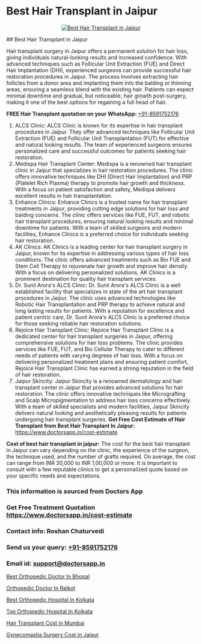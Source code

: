 # Best Hair Transplant in Jaipur

<p align="center">
  <a href="https://doctorsapp.co.in/uploads/treatment_image/Finding%20the%20best%20hair%20clinic.jpg">
    <img src="https://doctorsapp.co.in/treatment/hair-transplant" alt="Best Hair Transplant in Jaipur">
  </a>
</p>
## Best Hair Transplant in Jaipur

Hair transplant surgery in Jaipur offers a permanent solution for hair loss, giving individuals natural-looking results and increased confidence. With advanced techniques such as Follicular Unit Extraction (FUE) and Direct Hair Implantation (DHI), experienced surgeons can provide successful hair restoration procedures in Jaipur. The process involves extracting hair follicles from a donor area and implanting them into the balding or thinning areas, ensuring a seamless blend with the existing hair. Patients can expect minimal downtime and gradual, but noticeable, hair growth post-surgery, making it one of the best options for regaining a full head of hair.

**FREE Hair Transplant quotation on your WhatsApp:**  [+91-8591752176](https://api.whatsapp.com/send?phone=8591752176)

1) ALCS Clinic: ALCS Clinic is known for its expertise in hair transplant procedures in Jaipur. They offer advanced techniques like Follicular Unit Extraction (FUE) and Follicular Unit Transplantation (FUT) for effective and natural looking results. The team of experienced surgeons ensures personalized care and successful outcomes for patients seeking hair restoration.
2) Medispa Hair Transplant Center: Medispa is a renowned hair transplant clinic in Jaipur that specializes in hair restoration procedures. The clinic offers innovative techniques like DHI (Direct Hair Implantation) and PRP (Platelet Rich Plasma) therapy to promote hair growth and thickness. With a focus on patient satisfaction and safety, Medispa delivers excellent results in hair transplantation.
3) Enhance Clinics: Enhance Clinics is a trusted name for hair transplant treatments in Jaipur, providing cutting edge solutions for hair loss and balding concerns. The clinic offers services like FUE, FUT, and robotic hair transplant procedures, ensuring natural looking results and minimal downtime for patients. With a team of skilled surgeons and modern facilities, Enhance Clinics is a preferred choice for individuals seeking hair restoration.
4) AK Clinics: AK Clinics is a leading center for hair transplant surgery in Jaipur, known for its expertise in addressing various types of hair loss conditions. The clinic offers advanced treatments such as Bio FUE and Stem Cell Therapy to rejuvenate hair growth and improve hair density. With a focus on delivering personalized solutions, AK Clinics is a prominent destination for quality hair transplant services.
5) Dr. Sunil Arora's ALCS Clinic: Dr. Sunil Arora's ALCS Clinic is a well established facility that specializes in state of the art hair transplant procedures in Jaipur. The clinic uses advanced technologies like Robotic Hair Transplantation and PRP therapy to achieve natural and long lasting results for patients. With a reputation for excellence and patient centric care, Dr. Sunil Arora's ALCS Clinic is a preferred choice for those seeking reliable hair restoration solutions.
6) Rejoice Hair Transplant Clinic: Rejoice Hair Transplant Clinic is a dedicated center for hair transplant surgeries in Jaipur, offering comprehensive solutions for hair loss problems. The clinic provides services like FUE, FUT, and Bio Cellular Therapy to cater to different needs of patients with varying degrees of hair loss. With a focus on delivering personalized treatment plans and ensuring patient comfort, Rejoice Hair Transplant Clinic has earned a strong reputation in the field of hair restoration.
7) Jaipur Skincity: Jaipur Skincity is a renowned dermatology and hair transplant center in Jaipur that provides advanced solutions for hair restoration. The clinic offers innovative techniques like Micrografting and Scalp Micropigmentation to address hair loss concerns effectively. With a team of skilled specialists and modern facilities, Jaipur Skincity delivers natural looking and aesthetically pleasing results for patients undergoing hair transplant surgeries.
**Get Free Cost Estimate of Hair Transplant from Best Hair Transplant In Jaipur:** https://www.doctorsapp.in/cost-estimate

**Cost of best hair transplant in jaipur:**
The cost for the best hair transplant in Jaipur can vary depending on the clinic, the experience of the surgeon, the technique used, and the number of grafts required. On average, the cost can range from INR 30,000 to INR 1,00,000 or more. It is important to consult with a few reputable clinics to get a personalized quote based on your specific needs and expectations.

### This information is sourced from Doctors App 
### Get Free Treatment Quotation https://www.doctorsapp.in/cost-estimate
### Contact info: Roshan Chaturvedi 
### Send us your query: [+91-8591752176](https://api.whatsapp.com/send?phone=8591752176) 
### Email id: support@doctorsapp.in

[Best Orthopedic Doctor In Bhopal](https://www.linkedin.com/pulse/best-orthopedic-doctor-bhopal-doctorsapp-rajshahi-ntwoe?trackingId=oUFeE6WsqCBeEph1k%2B8%2Fbw%3D%3D&lipi=urn%3Ali%3Apage%3Ad_flagship3_company_admin%3BtGKQvLKET%2FOkWlJl4W0MBA%3D%3D)

[Orthopedic Doctor In Rajkot](https://www.linkedin.com/pulse/orthopedic-doctor-rajkot-knee-replacement-treatment-lesee?trackingId=eJOOiO8crcG8xnq%2BqgFZvA%3D%3D&lipi=urn%3Ali%3Apage%3Ad_flagship3_company_admin%3B%2FMzkEXxJRqGf2zEVBOlEsA%3D%3D)

[Best Orthopedic Hospital In Kolkata](https://medium.com/@vanshmehar12/best-orthopedic-hospital-in-kolkata-f899f9d4c7b6)

[Top Orthopedic Hospital In Kolkata](https://medium.com/@vanshmehar12/top-orthopedic-hospital-in-kolkata-0998d8e2dc4d)

[Hair Transplant Cost in Mumbai](https://doctors-apps.github.io/doctorsapp/hair-transplant-cost-in-mumbai)

[Gynecomastia Surgery Cost in Jaipur](https://doctors-apps.github.io/doctorsapp/gynecomastia-surgery-cost-in-jaipur)

